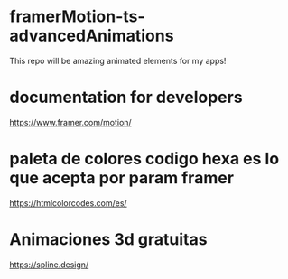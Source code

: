 # framerMotion-ts-advancedAnimations
This repo will be amazing animated elements for my apps!

# documentation for developers
https://www.framer.com/motion/

# paleta de colores codigo hexa es lo que acepta por param framer
https://htmlcolorcodes.com/es/

# Animaciones 3d gratuitas
https://spline.design/